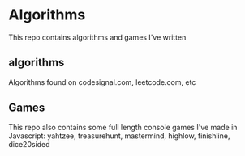 # Algorithms

This repo contains algorithms and games I've written

## algorithms

Algorithms found on codesignal.com, leetcode.com, etc

## Games

This repo also contains some full length console games I've made in Javascript: yahtzee, treasurehunt, mastermind, highlow, finishline, dice20sided
